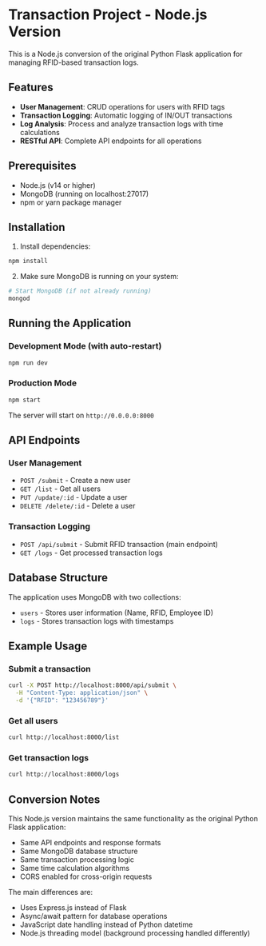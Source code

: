 # Transaction Project - Node.js Version

This is a Node.js conversion of the original Python Flask application for managing RFID-based transaction logs.

## Features

- **User Management**: CRUD operations for users with RFID tags
- **Transaction Logging**: Automatic logging of IN/OUT transactions
- **Log Analysis**: Process and analyze transaction logs with time calculations
- **RESTful API**: Complete API endpoints for all operations

## Prerequisites

- Node.js (v14 or higher)
- MongoDB (running on localhost:27017)
- npm or yarn package manager

## Installation

1. Install dependencies:
```bash
npm install
```

2. Make sure MongoDB is running on your system:
```bash
# Start MongoDB (if not already running)
mongod
```

## Running the Application

### Development Mode (with auto-restart)
```bash
npm run dev
```

### Production Mode
```bash
npm start
```

The server will start on `http://0.0.0.0:8000`

## API Endpoints

### User Management
- `POST /submit` - Create a new user
- `GET /list` - Get all users
- `PUT /update/:id` - Update a user
- `DELETE /delete/:id` - Delete a user

### Transaction Logging
- `POST /api/submit` - Submit RFID transaction (main endpoint)
- `GET /logs` - Get processed transaction logs

## Database Structure

The application uses MongoDB with two collections:
- `users` - Stores user information (Name, RFID, Employee ID)
- `logs` - Stores transaction logs with timestamps

## Example Usage

### Submit a transaction
```bash
curl -X POST http://localhost:8000/api/submit \
  -H "Content-Type: application/json" \
  -d '{"RFID": "123456789"}'
```

### Get all users
```bash
curl http://localhost:8000/list
```

### Get transaction logs
```bash
curl http://localhost:8000/logs
```

## Conversion Notes

This Node.js version maintains the same functionality as the original Python Flask application:

- Same API endpoints and response formats
- Same MongoDB database structure
- Same transaction processing logic
- Same time calculation algorithms
- CORS enabled for cross-origin requests

The main differences are:
- Uses Express.js instead of Flask
- Async/await pattern for database operations
- JavaScript date handling instead of Python datetime
- Node.js threading model (background processing handled differently)
